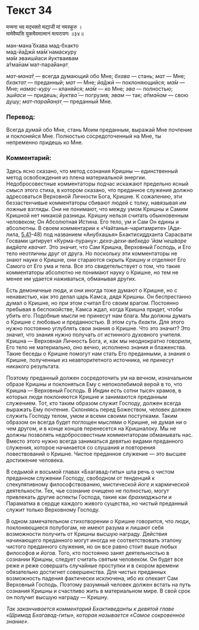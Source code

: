 # Текст 34

मन्मना भव मद्भक्तो मद्याजी मां नमस्कुरु ।  
मामेवैष्यसि युक्त्वैवमात्मानं मत्परायणः ॥३४॥

ман-мана̄ бхава мад-бхакто  
мад-йа̄джӣ ма̄м̇ намаскуру  
ма̄м эваишйаси йуктваивам  
а̄тма̄нам̇ мат-пара̄йан̣ат̣

_мат-мана̄т̣_ — всегда думающий обо Мне; _бхава_ — стань; _мат_ — Мне; _бхактат̣_ — преданный; _мат_ — Мне; _йа̄джӣ_ — поклоняющийся; _ма̄м_ — Мне; _намас-куру_ — кланяйся; _ма̄м_ — ко Мне; _эва_ — полностью; _эшйаси_ — придешь; _йуктва̄_ — погрузив; _эвам_ — так; _а̄тма̄нам_ — свою душу; _мат-пара̄йан̣ат̣_ — преданный Мне.

### Перевод:

Всегда думай обо Мне, стань Моим преданным, выражай Мне почтение и поклоняйся Мне. Полностью сосредоточенный на Мне, ты непременно придешь ко Мне.

### Комментарий:

Здесь ясно сказано, что метод сознания Кришны — единственный метод освобождения из плена материальной энергии. Недобросовестные комментаторы подчас искажают предельно ясный смысл этого стиха, в котором сказано, что преданное служение должно адресоваться Верховной Личности Бога, Кришне. К сожалению, эти беззастенчивые комментаторы сбивают людей с толку, навязывая им ложные взгляды. Они не понимают, что между умом Кришны и Самим Кришной нет никакой разницы. Кришну нельзя считать обыкновенным человеком; Он Абсолютная Истина. Его тело, ум и Сам Он едины и абсолютны. В своем комментарии к «Чайтанья-чаритамрите» (Ади-лила, [5.41](#)–48) под названием «Анубхашья» Бхактисиддханта Сарасвати Госвами цитирует «Курма-пурану»: _деха-дехи-вибхедо ’йам̇ неш́варе видйате квачит_. Это значит, что Сам Кришна, Верховный Господь, и Его тело неотличны друг от друга. Но поскольку эти комментаторы не знают науки о Кришне, они стараются скрыть Кришну и отделяют Его Самого от Его ума и тела. Все это свидетельствует о том, что такие комментаторы абсолютно не понимают науку о Кришне, но тем не менее им удается наживаться, обманывая других.

Есть демоничные люди, и они иногда тоже думают о Кришне, но с ненавистью, как это делал царь Камса, дядя Кришны. Он беспрестанно думал о Кришне, но при этом считал Его своим врагом. Постоянно пребывая в беспокойстве, Камса ждал, когда Кришна придет, чтобы убить его. Подобные мысли не принесут нам блага. Мы должны думать о Кришне с любовью и преданностью. В этом суть _бхакти_. Для этого нужно постоянно углублять свои знания о Кришне. Что это значит? Это значит, что знания нужно получать от истинного духовного учителя. Кришна — Верховная Личность Бога, и, как мы неоднократно говорили, Его тело не материально, оно вечно, исполнено знания и блаженства. Такие беседы о Кришне помогут нам стать Его преданными, а знания о Кришне, полученные из неавторитетного источника, не принесут никакого результата.

Поэтому преданный должен сосредоточить ум на вечном, изначальном образе Кришны и поклоняться Ему с непоколебимой верой в то, что Кришна — Верховный Господь. В Индии есть сотни тысяч храмов, в которых люди поклоняются Кришне и занимаются преданным служением. Тот, кто таким образом служит Господу, должен всегда выражать Ему почтение. Склоняясь перед Божеством, человек должен служить Господу телом, умом и всеми своими поступками. Таким образом он всегда будет поглощен мыслями о Кришне, не думая ни о чем другом, и в конце концов перенесется на Кришналоку. Мы не должны позволять недобросовестным комментаторам обманывать нас. Вместо этого нужно всегда заниматься девятью видами преданного служения, которое начинается со слушания и повторения повествований о Кришне. Чистое преданное служение — это высшее достижение человека.

В седьмой и восьмой главах «Бхагавад-гиты» шла речь о чистом преданном служении Господу, свободном от тенденций к спекулятивному философствованию, мистической _йоге_ и кармической деятельности. Тех, чье сознание очищено не полностью, могут привлекать другие аспекты Господа, такие как _брахмаджьоти_ и Параматма в сердце каждого живого существа, но чистый преданный служит только Верховному Господу.

В одном замечательном стихотворении о Кришне говорится, что люди, поклоняющиеся полубогам, не имеют разума и лишают себя возможности получить от Кришны высшую награду. Действия начинающего преданного могут иногда не соответствовать эталону чистого преданного служения, но он все равно стоит выше любых философов и _йогов._ Того, кто постоянно занят деятельностью в сознании Кришны, следует считать святым человеком. Он будет все реже и реже совершать случайные проступки и в скором времени обязательно достигнет совершенства. Для чистых преданных возможность падения фактически исключена, ибо их опекает Сам Верховный Господь. Поэтому разумный человек должен встать на путь сознания Кришны и счастливо жить в материальном мире. В свой срок он получит высшую награду — Кришну.

_Так заканчивается комментарий Бхактиведанты к девятой главе «Шримад Бхагавад-гиты», которая называется «Самое сокровенное знание»._